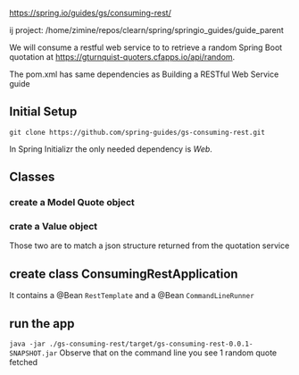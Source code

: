 https://spring.io/guides/gs/consuming-rest/

ij project: /home/zimine/repos/clearn/spring/springio_guides/guide_parent


We will consume a restful web service to to retrieve a random Spring Boot quotation
at https://gturnquist-quoters.cfapps.io/api/random.

The pom.xml has same dependencies as Building a RESTful Web Service guide

## Initial Setup

`git clone https://github.com/spring-guides/gs-consuming-rest.git`


In Spring Initializr  the only needed dependency is *Web*. 

## Classes

### create a Model Quote object
### crate a Value object   
Those two are to match a json structure returned from the quotation service

## create class ConsumingRestApplication
It contains a @Bean `RestTemplate`  and a @Bean `CommandLineRunner`

## run the app
`java -jar ./gs-consuming-rest/target/gs-consuming-rest-0.0.1-SNAPSHOT.jar`
Observe that on the command line you see 1 random quote fetched

